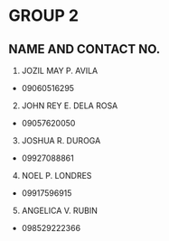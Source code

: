 # GROUP 2

## NAME AND CONTACT NO.

1. JOZIL MAY P. AVILA 
 - 09060516295

2. JOHN REY E. DELA ROSA
 - 09057620050

3. JOSHUA R. DUROGA
 - 09927088861

4. NOEL P. LONDRES
 - 09917596915

5. ANGELICA V. RUBIN
 -  098529222366
